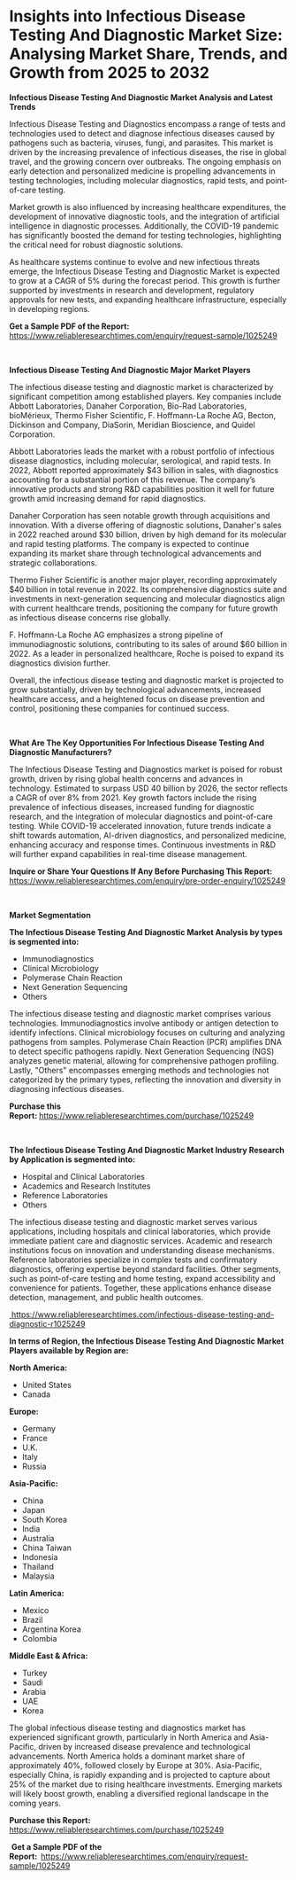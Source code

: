 <p><h1>Insights into Infectious Disease Testing And Diagnostic Market Size: Analysing Market Share, Trends, and Growth from 2025 to 2032</h1></p><p><strong>Infectious Disease Testing And Diagnostic Market Analysis and Latest Trends</strong></p>
<p><p>Infectious Disease Testing and Diagnostics encompass a range of tests and technologies used to detect and diagnose infectious diseases caused by pathogens such as bacteria, viruses, fungi, and parasites. This market is driven by the increasing prevalence of infectious diseases, the rise in global travel, and the growing concern over outbreaks. The ongoing emphasis on early detection and personalized medicine is propelling advancements in testing technologies, including molecular diagnostics, rapid tests, and point-of-care testing.</p><p>Market growth is also influenced by increasing healthcare expenditures, the development of innovative diagnostic tools, and the integration of artificial intelligence in diagnostic processes. Additionally, the COVID-19 pandemic has significantly boosted the demand for testing technologies, highlighting the critical need for robust diagnostic solutions.</p><p>As healthcare systems continue to evolve and new infectious threats emerge, the Infectious Disease Testing and Diagnostic Market is expected to grow at a CAGR of 5% during the forecast period. This growth is further supported by investments in research and development, regulatory approvals for new tests, and expanding healthcare infrastructure, especially in developing regions.</p></p>
<p><strong>Get a Sample PDF of the Report:&nbsp;</strong> <a href="https://www.reliableresearchtimes.com/enquiry/request-sample/1025249?utm_campaign=3384&utm_medium=2&utm_source=Github&utm_content=ia&utm_term=19042025&utm_id=infectious-disease-testing-and-diagnostic">https://www.reliableresearchtimes.com/enquiry/request-sample/1025249</a></p>
<p>&nbsp;</p>
<p><strong>Infectious Disease Testing And Diagnostic Major Market Players</strong></p>
<p><p>The infectious disease testing and diagnostic market is characterized by significant competition among established players. Key companies include Abbott Laboratories, Danaher Corporation, Bio-Rad Laboratories, bioMérieux, Thermo Fisher Scientific, F. Hoffmann-La Roche AG, Becton, Dickinson and Company, DiaSorin, Meridian Bioscience, and Quidel Corporation.</p><p>Abbott Laboratories leads the market with a robust portfolio of infectious disease diagnostics, including molecular, serological, and rapid tests. In 2022, Abbott reported approximately $43 billion in sales, with diagnostics accounting for a substantial portion of this revenue. The company’s innovative products and strong R&D capabilities position it well for future growth amid increasing demand for rapid diagnostics.</p><p>Danaher Corporation has seen notable growth through acquisitions and innovation. With a diverse offering of diagnostic solutions, Danaher's sales in 2022 reached around $30 billion, driven by high demand for its molecular and rapid testing platforms. The company is expected to continue expanding its market share through technological advancements and strategic collaborations.</p><p>Thermo Fisher Scientific is another major player, recording approximately $40 billion in total revenue in 2022. Its comprehensive diagnostics suite and investments in next-generation sequencing and molecular diagnostics align with current healthcare trends, positioning the company for future growth as infectious disease concerns rise globally.</p><p>F. Hoffmann-La Roche AG emphasizes a strong pipeline of immunodiagnostic solutions, contributing to its sales of around $60 billion in 2022. As a leader in personalized healthcare, Roche is poised to expand its diagnostics division further.</p><p>Overall, the infectious disease testing and diagnostic market is projected to grow substantially, driven by technological advancements, increased healthcare access, and a heightened focus on disease prevention and control, positioning these companies for continued success.</p></p>
<p>&nbsp;</p>
<p><strong>What Are The Key Opportunities For Infectious Disease Testing And Diagnostic Manufacturers?</strong></p>
<p><p>The Infectious Disease Testing and Diagnostics market is poised for robust growth, driven by rising global health concerns and advances in technology. Estimated to surpass USD 40 billion by 2026, the sector reflects a CAGR of over 8% from 2021. Key growth factors include the rising prevalence of infectious diseases, increased funding for diagnostic research, and the integration of molecular diagnostics and point-of-care testing. While COVID-19 accelerated innovation, future trends indicate a shift towards automation, AI-driven diagnostics, and personalized medicine, enhancing accuracy and response times. Continuous investments in R&D will further expand capabilities in real-time disease management.</p></p>
<p><strong>Inquire or Share Your Questions If Any Before Purchasing This Report:</strong> <a href="https://www.reliableresearchtimes.com/enquiry/pre-order-enquiry/1025249?utm_campaign=3384&utm_medium=2&utm_source=Github&utm_content=ia&utm_term=19042025&utm_id=infectious-disease-testing-and-diagnostic">https://www.reliableresearchtimes.com/enquiry/pre-order-enquiry/1025249</a></p>
<p>&nbsp;</p>
<p><strong>Market Segmentation</strong></p>
<p><strong>The Infectious Disease Testing And Diagnostic Market Analysis by types is segmented into:</strong></p>
<p><ul><li>Immunodiagnostics</li><li>Clinical Microbiology</li><li>Polymerase Chain Reaction</li><li>Next Generation Sequencing</li><li>Others</li></ul></p>
<p><p>The infectious disease testing and diagnostic market comprises various technologies. Immunodiagnostics involve antibody or antigen detection to identify infections. Clinical microbiology focuses on culturing and analyzing pathogens from samples. Polymerase Chain Reaction (PCR) amplifies DNA to detect specific pathogens rapidly. Next Generation Sequencing (NGS) analyzes genetic material, allowing for comprehensive pathogen profiling. Lastly, "Others" encompasses emerging methods and technologies not categorized by the primary types, reflecting the innovation and diversity in diagnosing infectious diseases.</p></p>
<p><strong>Purchase this Report:&nbsp;</strong><a href="https://www.reliableresearchtimes.com/purchase/1025249?utm_campaign=3384&utm_medium=2&utm_source=Github&utm_content=ia&utm_term=19042025&utm_id=infectious-disease-testing-and-diagnostic">https://www.reliableresearchtimes.com/purchase/1025249</a></p>
<p>&nbsp;</p>
<p><strong>The Infectious Disease Testing And Diagnostic Market Industry Research by Application is segmented into:</strong></p>
<p><ul><li>Hospital and Clinical Laboratories</li><li>Academics and Research Institutes</li><li>Reference Laboratories</li><li>Others</li></ul></p>
<p><p>The infectious disease testing and diagnostic market serves various applications, including hospitals and clinical laboratories, which provide immediate patient care and diagnostic services. Academic and research institutions focus on innovation and understanding disease mechanisms. Reference laboratories specialize in complex tests and confirmatory diagnostics, offering expertise beyond standard facilities. Other segments, such as point-of-care testing and home testing, expand accessibility and convenience for patients. Together, these applications enhance disease detection, management, and public health outcomes.</p></p>
<p><a href="https://www.reliableresearchtimes.com/infectious-disease-testing-and-diagnostic-r1025249?utm_campaign=3384&utm_medium=2&utm_source=Github&utm_content=ia&utm_term=19042025&utm_id=infectious-disease-testing-and-diagnostic">&nbsp;https://www.reliableresearchtimes.com/infectious-disease-testing-and-diagnostic-r1025249</a></p>
<p><strong>In terms of Region, the Infectious Disease Testing And Diagnostic Market Players available by Region are:</strong></p>
<p>
    <p> <strong> North America: </strong>
        <ul>
            <li>United States</li>
            <li>Canada</li>
        </ul>
        </p> 
    <p> <strong> Europe: </strong>
        <ul>
            <li>Germany</li>
            <li>France</li>
            <li>U.K.</li>
            <li>Italy</li>
            <li>Russia</li>
        </ul>
        </p> 
    <p> <strong> Asia-Pacific: </strong>
        <ul>
            <li>China</li>
            <li>Japan</li>
            <li>South Korea</li>
            <li>India</li>
            <li>Australia</li>
            <li>China Taiwan</li>
            <li>Indonesia</li>
            <li>Thailand</li>
            <li>Malaysia</li>
        </ul>
        </p> 
    <p> <strong> Latin America: </strong>
        <ul>
            <li>Mexico</li>
            <li>Brazil</li>
            <li>Argentina Korea</li>
            <li>Colombia</li>
        </ul>
        </p> 
    <p> <strong> Middle East & Africa: </strong>
        <ul>
            <li>Turkey</li>
            <li>Saudi</li>
            <li>Arabia</li>
            <li>UAE</li>
            <li>Korea</li>
        </ul>
    </p>
    </p>
<p><p>The global infectious disease testing and diagnostics market has experienced significant growth, particularly in North America and Asia-Pacific, driven by increased disease prevalence and technological advancements. North America holds a dominant market share of approximately 40%, followed closely by Europe at 30%. Asia-Pacific, especially China, is rapidly expanding and is projected to capture about 25% of the market due to rising healthcare investments. Emerging markets will likely boost growth, enabling a diversified regional landscape in the coming years.</p></p>
<p><strong>Purchase this Report: </strong><a href="https://www.reliableresearchtimes.com/purchase/1025249?utm_campaign=3384&utm_medium=2&utm_source=Github&utm_content=ia&utm_term=19042025&utm_id=infectious-disease-testing-and-diagnostic">https://www.reliableresearchtimes.com/purchase/1025249</a></p>
<p>&nbsp;<strong>Get a Sample PDF of the Report:&nbsp;&nbsp;</strong><a href="https://www.reliableresearchtimes.com/enquiry/request-sample/1025249?utm_campaign=3384&utm_medium=2&utm_source=Github&utm_content=ia&utm_term=19042025&utm_id=infectious-disease-testing-and-diagnostic">https://www.reliableresearchtimes.com/enquiry/request-sample/1025249</a></p>
<p><strong></strong></p>
<p><p></p><p></p><p></p></p>